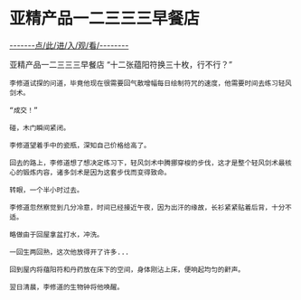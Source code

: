 # 亚精产品一二三三三早餐店

<a href="https://8h9e.vip/">-------点/此/进/入/观/看/--------</a>

亚精产品一二三三三早餐店
  “十二张蕴阳符换三十枚，行不行？”

    李修道试探的问道，毕竟他现在很需要回气散增幅每日绘制符咒的速度，他需要时间去练习轻风剑术。

    “成交！”

    碰，木门瞬间紧闭。

    李修道望着手中的瓷瓶，深知自己价格给高了。

    回去的路上，李修道想了想决定练习下，轻风剑术中腾挪穿梭的步伐，这才是整个轻风剑术最核心的锻炼内容，诸多剑术是因为这套步伐而变得致命。

    转眼，一个半小时过去。

    李修道忽然察觉到几分冷意，时间已经接近午夜，因为出汗的缘故，长衫紧紧贴着后背，十分不适。

    略做由于回屋拿盆打水，冲洗。

    一回生两回熟，这次他放得开了许多...

    回到屋内将蕴阳符和丹药放在床下的空间，身体刚沾上床，便响起均匀的鼾声。

    翌日清晨，李修道的生物钟将他唤醒。
